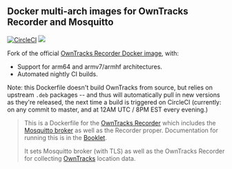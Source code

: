 ## Docker multi-arch images for OwnTracks Recorder and Mosquitto

[![CircleCI][circleci]][circleci 2] [![][microbadger]][microbadger 2]

Fork of the official [OwnTracks Recorder Docker image][github], with:

- Support for arm64 and armv7/armhf architectures.
- Automated nightly CI builds.

Note: this Dockerfile doesn't build OwnTracks from source, but relies on
upstream `.deb` packages -- and thus will automatically pull in new versions as
they're released, the next time a build is triggered on CircleCI (currently: on
any commit to master, and at 12AM UTC / 8PM EST every evening.)

> This is a Dockerfile for the [OwnTracks Recorder][github] which includes the
> [Mosquitto broker][mosquitto] as well as the Recorder proper. Documentation
> for running this is in the [Booklet][owntracks].
>
> It sets Mosquitto broker (with TLS) as well as the OwnTracks Recorder for
> collecting [OwnTracks][owntracks 2] location data.

[circleci]:
  https://circleci.com/gh/jessestuart/owntracks-docker.svg?style=shield
[circleci 2]: https://circleci.com/gh/jessestuart/owntracks-docker
[github]: https://github.com/owntracks/recorder
[microbadger]:
  https://images.microbadger.com/badges/image/jessestuart/owntracks.svg
[microbadger 2]: https://microbadger.com/images/jessestuart/owntracks
[mosquitto]: http://mosquitto.org
[owntracks]: http://owntracks.org/booklet/clients/recorder/
[owntracks 2]: http://owntracks.org<Paste>
